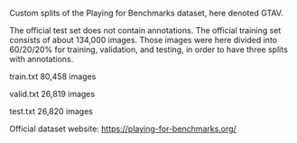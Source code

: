 Custom splits of the Playing for Benchmarks dataset, here denoted GTAV.

The official test set does not contain annotations. The official training set consists of about 134,000 images. Those images were here divided into 60/20/20\% for training, validation, and testing, in order to have three splits with annotations.

train.txt           80,458 images

valid.txt           26,819 images

test.txt            26,820 images

Official dataset website:
https://playing-for-benchmarks.org/
